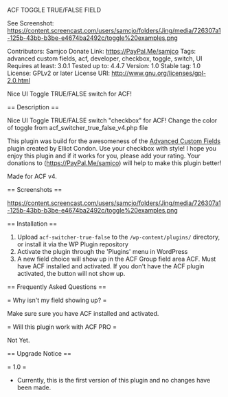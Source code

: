 ACF TOGGLE TRUE/FALSE FIELD

See Screenshot: https://content.screencast.com/users/samcjo/folders/Jing/media/726307a1-125b-43bb-b3be-e4674ba2492c/toggle%20examples.png

Contributors: Samjco
Donate Link: https://PayPal.Me/samjco
Tags: advanced custom fields, acf, developer, checkbox, toggle, switch, UI
Requires at least: 3.0.1
Tested up to: 4.4.7
Version: 1.0
Stable tag: 1.0
License: GPLv2 or later
License URI: http://www.gnu.org/licenses/gpl-2.0.html

Nice UI Toggle TRUE/FALSE switch for ACF! 

== Description == 

Nice UI Toggle TRUE/FALSE switch "checkbox" for ACF!
Change the color of toggle from acf_switcher_true_false_v4.php file

This plugin was build for the awesomeness of the [Advanced Custom Fields](https://wordpress.org/plugins/advanced-custom-fields/ "Advanced custom fields | ACF") plugin created by Elliot Condon.
Use your checkbox with style!  I hope you enjoy this plugin and if it works for you, please add your rating. Your donations to (https://PayPal.Me/samjco) will help to make this plugin better!

Made for ACF v4.

== Screenshots ==

https://content.screencast.com/users/samcjo/folders/Jing/media/726307a1-125b-43bb-b3be-e4674ba2492c/toggle%20examples.png


== Installation ==

1. Upload `acf-switcher-true-false` to the `/wp-content/plugins/` directory, or install it via the WP Plugin repository
2. Activate the plugin through the 'Plugins' menu in WordPress
3. A new field choice will show up in the ACF Group field area ACF. Must have ACF installed and activated. If you don't have the ACF plugin activated, the button will not show up.


== Frequently Asked Questions ==

= Why isn't my field showing up? =

Make sure sure you have ACF installed and activated.


= Will this plugin work with ACF PRO =

Not Yet.


== Upgrade Notice ==

= 1.0 =
* Currently, this is the first version of this plugin and no changes have been made. 

